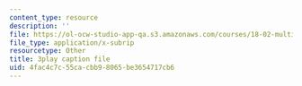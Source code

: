 ```yaml
---
content_type: resource
description: ''
file: https://ol-ocw-studio-app-qa.s3.amazonaws.com/courses/18-02-multivariable-calculus-fall-2007/4fac4c7c55cacbb98065be3654717cb6_60e4hdCi1D4.srt
file_type: application/x-subrip
resourcetype: Other
title: 3play caption file
uid: 4fac4c7c-55ca-cbb9-8065-be3654717cb6
---
```

